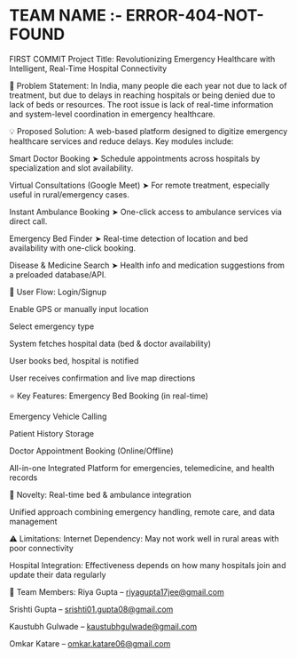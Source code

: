 # TEAM NAME :- ERROR-404-NOT-FOUND
FIRST COMMIT 
Project Title:
Revolutionizing Emergency Healthcare with Intelligent, Real-Time Hospital Connectivity

🚨 Problem Statement:
In India, many people die each year not due to lack of treatment, but due to delays in reaching hospitals or being denied due to lack of beds or resources. The root issue is lack of real-time information and system-level coordination in emergency healthcare.

💡 Proposed Solution:
A web-based platform designed to digitize emergency healthcare services and reduce delays. Key modules include:

Smart Doctor Booking
➤ Schedule appointments across hospitals by specialization and slot availability.

Virtual Consultations (Google Meet)
➤ For remote treatment, especially useful in rural/emergency cases.

Instant Ambulance Booking
➤ One-click access to ambulance services via direct call.

Emergency Bed Finder
➤ Real-time detection of location and bed availability with one-click booking.

Disease & Medicine Search
➤ Health info and medication suggestions from a preloaded database/API.

📲 User Flow:
Login/Signup

Enable GPS or manually input location

Select emergency type

System fetches hospital data (bed & doctor availability)

User books bed, hospital is notified

User receives confirmation and live map directions

⭐ Key Features:
Emergency Bed Booking (in real-time)

Emergency Vehicle Calling

Patient History Storage

Doctor Appointment Booking (Online/Offline)

All-in-one Integrated Platform for emergencies, telemedicine, and health records

🎯 Novelty:
Real-time bed & ambulance integration

Unified approach combining emergency handling, remote care, and data management

⚠️ Limitations:
Internet Dependency: May not work well in rural areas with poor connectivity

Hospital Integration: Effectiveness depends on how many hospitals join and update their data regularly

👥 Team Members:
Riya Gupta – riyagupta17jee@gmail.com

Srishti Gupta – srishti01.gupta08@gmail.com

Kaustubh Gulwade – kaustubhgulwade@gmail.com

Omkar Katare – omkar.katare06@gmail.com
